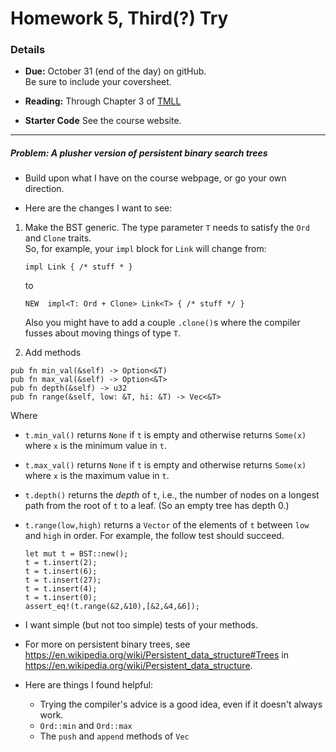 # Homework 5, Third(?) Try

### Details

* **Due:** October 31 (end of the day) on gitHub.
  <br>
  Be sure to include your coversheet.


* **Reading:**
  Through Chapter 3 of [TMLL](http://cglab.ca/%7Eabeinges/blah/too-many-lists/book/)

* **Starter Code**
  See the course website.
  
-------------------------------------------------------------------------------

##### Problem: A plusher version of persistent binary search trees

<!--

* [Here is the link to that homework description.](https://github.com/cis198-2016s/homework/tree/master/hw02)
  You can grab their starter code, but you won't be happy. 

* **[New: October 22]**  We are switching to using TMLL's 
  [Chapter 3: A Persistent Singly-Linked Stack](http://cglab.ca/%7Eabeinges/blah/too-many-lists/book/third.html)
  as a basis for our search tree.  So the trees will be immutable, but we'll make a lot of trees to make up 
  for that.  
-->

* Build upon what I have on the course webpage, or go your own direction.  

* Here are the changes I want to see:

1. Make the BST generic.  The type parameter `T` needs to satisfy the `Ord` and `Clone` traits.  
   So, for example, your `impl` block for `Link` will change from:
   ~~~
   impl Link { /* stuff * }
   ~~~
   to 
   ~~~
   NEW  impl<T: Ord + Clone> Link<T> { /* stuff */ }
   ~~~  
   Also you might have to add a couple `.clone()`s where the compiler fusses about moving things of type `T`. 

2. Add methods
~~~
pub fn min_val(&self) -> Option<&T) 
pub fn max_val(&self) -> Option<&T> 
pub fn depth(&self) -> u32 
pub fn range(&self, low: &T, hi: &T) -> Vec<&T>
~~~    
Where

* `t.min_val()` returns `None` if `t` is empty and otherwise returns `Some(x)` where `x` is the minimum value in `t`.
* `t.max_val()` returns `None` if `t` is empty and otherwise returns `Some(x)` where `x` is the maximum value in `t`.
* `t.depth()` returns the *depth* of `t`, i.e., the number of nodes on a longest path from the root of `t` to a leaf.
  (So an empty tree has depth 0.)
* `t.range(low,high)` returns a `Vector` of the elements of `t` between `low` and `high` in order. For example, 
  the follow test should succeed. 
  ~~~
  let mut t = BST::new();
  t = t.insert(2);
  t = t.insert(6);
  t = t.insert(27);
  t = t.insert(4);
  t = t.insert(0);
  assert_eq!(t.range(&2,&10),[&2,&4,&6]);
  ~~~
  
* I want simple (but not too simple) tests of your methods.  

* For more on persistent binary trees, see <https://en.wikipedia.org/wiki/Persistent_data_structure#Trees>
  in <https://en.wikipedia.org/wiki/Persistent_data_structure>.
  
* Here are things I found helpful:
  + Trying the compiler's advice is a good idea, even if it doesn't always work.
  + `Ord::min` and `Ord::max`
  + The `push` and `append` methods of `Vec`
 
<!--
* Here are things I want implemented.
  + the basic data type definitions
  + a `new` function
  + a `search` function
  + a `insert` function
  + tests of all of the above

* *Still* expect trouble.
* We'll have a another debugging session in Wednesday's class. 

* [Here is an implementation of a binary search tree along somewhat different lines](https://gist.github.com/aidanhs/5ac9088ca0f6bdd4a370).
  You may still borrow ideas from here.
  + [bst.rs](http://www.cis.syr.edu/~royer/cis400/code/bst.rs)
  + [dot.rs](http://www.cis.syr.edu/~royer/cis400/code/dot.rs)
-->
